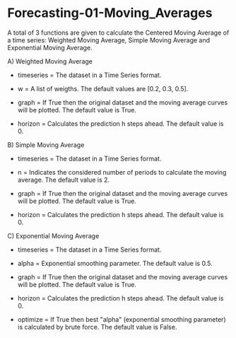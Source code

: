 # Forecasting-01-Moving_Averages

A total of 3 functions are given to calculate the Centered Moving Average of a time series: Weighted Moving Average, Simple Moving Average and Exponential Moving Average.

A) Weighted Moving Average

* timeseries = The dataset in a Time Series format.

* w = A list of weigths. The default values are [0.2, 0.3, 0.5].

* graph = If True then the original dataset and the moving average curves will be plotted. The default value is True.

* horizon = Calculates the prediction h steps ahead. The default value is 0.

B) Simple Moving Average

* timeseries = The dataset in a Time Series format.

* n = Indicates the considered number of periods to calculate the moving average. The default value is 2.

* graph = If True then the original dataset and the moving average curves will be plotted. The default value is True.

* horizon = Calculates the prediction h steps ahead. The default value is 0.

C) Exponential Moving Average

* timeseries = The dataset in a Time Series format.

* alpha =  Exponential smoothing parameter. The default value is 0.5.

* graph = If True then the original dataset and the moving average curves will be plotted. The default value is True.

* horizon = Calculates the prediction h steps ahead. The default value is 0.

* optimize = If True then best "alpha" (exponential smoothing parameter) is calculated by brute force. The default value is False.
